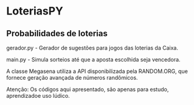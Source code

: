 # LoteriasPY

## Probabilidades de loterias

gerador.py - Gerador de sugestões para jogos das loterias da Caixa.

main.py - Simula sorteios até que a aposta escolhida seja vencedora.

A classe Megasena utiliza a API disponibilizada pela RANDOM.ORG, que fornece geração avançada de números randômicos.


Atenção: Os códigos aqui apresentado, são apenas para estudo, aprendizadoe uso lúdico.
